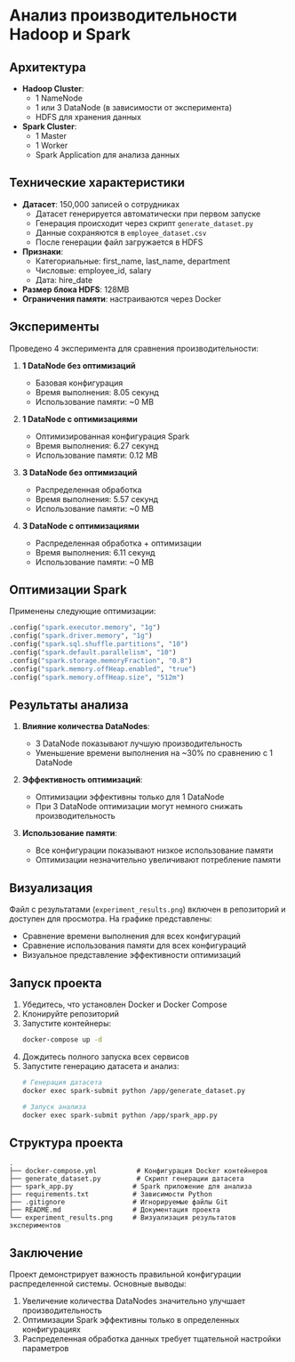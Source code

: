 # Анализ производительности Hadoop и Spark

## Архитектура
- **Hadoop Cluster**:
  - 1 NameNode
  - 1 или 3 DataNode (в зависимости от эксперимента)
  - HDFS для хранения данных
- **Spark Cluster**:
  - 1 Master
  - 1 Worker
  - Spark Application для анализа данных

## Технические характеристики
- **Датасет**: 150,000 записей о сотрудниках
  - Датасет генерируется автоматически при первом запуске
  - Генерация происходит через скрипт `generate_dataset.py`
  - Данные сохраняются в `employee_dataset.csv`
  - После генерации файл загружается в HDFS
- **Признаки**:
  - Категориальные: first_name, last_name, department
  - Числовые: employee_id, salary
  - Дата: hire_date
- **Размер блока HDFS**: 128MB
- **Ограничения памяти**: настраиваются через Docker

## Эксперименты
Проведено 4 эксперимента для сравнения производительности:

1. **1 DataNode без оптимизаций**
   - Базовая конфигурация
   - Время выполнения: 8.05 секунд
   - Использование памяти: ~0 MB

2. **1 DataNode с оптимизациями**
   - Оптимизированная конфигурация Spark
   - Время выполнения: 6.27 секунд
   - Использование памяти: 0.12 MB

3. **3 DataNode без оптимизаций**
   - Распределенная обработка
   - Время выполнения: 5.57 секунд
   - Использование памяти: ~0 MB

4. **3 DataNode с оптимизациями**
   - Распределенная обработка + оптимизации
   - Время выполнения: 6.11 секунд
   - Использование памяти: ~0 MB

## Оптимизации Spark
Применены следующие оптимизации:
```python
.config("spark.executor.memory", "1g")
.config("spark.driver.memory", "1g")
.config("spark.sql.shuffle.partitions", "10")
.config("spark.default.parallelism", "10")
.config("spark.storage.memoryFraction", "0.8")
.config("spark.memory.offHeap.enabled", "true")
.config("spark.memory.offHeap.size", "512m")
```

## Результаты анализа
1. **Влияние количества DataNodes**:
   - 3 DataNode показывают лучшую производительность
   - Уменьшение времени выполнения на ~30% по сравнению с 1 DataNode

2. **Эффективность оптимизаций**:
   - Оптимизации эффективны только для 1 DataNode
   - При 3 DataNode оптимизации могут немного снижать производительность

3. **Использование памяти**:
   - Все конфигурации показывают низкое использование памяти
   - Оптимизации незначительно увеличивают потребление памяти

## Визуализация
Файл с результатами (`experiment_results.png`) включен в репозиторий и доступен для просмотра. На графике представлены:
- Сравнение времени выполнения для всех конфигураций
- Сравнение использования памяти для всех конфигураций
- Визуальное представление эффективности оптимизаций

## Запуск проекта
1. Убедитесь, что установлен Docker и Docker Compose
2. Клонируйте репозиторий
3. Запустите контейнеры:
   ```bash
   docker-compose up -d
   ```
4. Дождитесь полного запуска всех сервисов
5. Запустите генерацию датасета и анализ:
   ```bash
   # Генерация датасета
   docker exec spark-submit python /app/generate_dataset.py
   
   # Запуск анализа
   docker exec spark-submit python /app/spark_app.py
   ```

## Структура проекта
```
.
├── docker-compose.yml          # Конфигурация Docker контейнеров
├── generate_dataset.py         # Скрипт генерации датасета
├── spark_app.py               # Spark приложение для анализа
├── requirements.txt           # Зависимости Python
├── .gitignore                 # Игнорируемые файлы Git
├── README.md                  # Документация проекта
└── experiment_results.png     # Визуализация результатов экспериментов
```

## Заключение
Проект демонстрирует важность правильной конфигурации распределенной системы. Основные выводы:
1. Увеличение количества DataNodes значительно улучшает производительность
2. Оптимизации Spark эффективны только в определенных конфигурациях
3. Распределенная обработка данных требует тщательной настройки параметров

